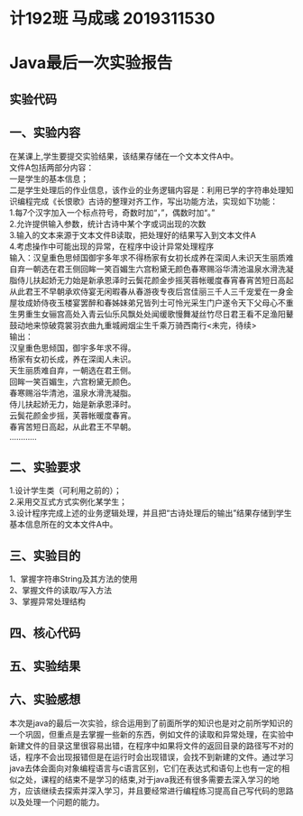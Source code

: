 # 计192班 马成彧 2019311530<br/>
# Java最后一次实验报告<br/>
##  实验代码

## 一、实验内容<br/>
在某课上,学生要提交实验结果，该结果存储在一个文本文件A中。<br/>
文件A包括两部分内容：<br/>
一是学生的基本信息；<br/>
二是学生处理后的作业信息，该作业的业务逻辑内容是：利用已学的字符串处理知识编程完成《长恨歌》古诗的整理对齐工作，写出功能方法，实现如下功能：<br/>
1.每7个汉字加入一个标点符号，奇数时加“，”，偶数时加“。”<br/>
2.允许提供输入参数，统计古诗中某个字或词出现的次数<br/>
3.输入的文本来源于文本文件B读取，把处理好的结果写入到文本文件A<br/>
4.考虑操作中可能出现的异常，在程序中设计异常处理程序<br/>
输入：汉皇重色思倾国御宇多年求不得杨家有女初长成养在深闺人未识天生丽质难自弃一朝选在君王侧回眸一笑百媚生六宫粉黛无颜色春寒赐浴华清池温泉水滑洗凝脂侍儿扶起娇无力始是新承恩泽时云鬓花颜金步摇芙蓉帐暖度春宵春宵苦短日高起从此君王不早朝承欢侍宴无闲暇春从春游夜专夜后宫佳丽三千人三千宠爱在一身金屋妆成娇侍夜玉楼宴罢醉和春姊妹弟兄皆列士可怜光采生门户遂令天下父母心不重生男重生女骊宫高处入青云仙乐风飘处处闻缓歌慢舞凝丝竹尽日君王看不足渔阳鼙鼓动地来惊破霓裳羽衣曲九重城阙烟尘生千乘万骑西南行<未完，待续><br/>
输出：<br/>
汉皇重色思倾国，御宇多年求不得。<br/>
杨家有女初长成，养在深闺人未识。<br/>
天生丽质难自弃，一朝选在君王侧。<br/>
回眸一笑百媚生，六宫粉黛无颜色。<br/>
春寒赐浴华清池，温泉水滑洗凝脂。<br/>
侍儿扶起娇无力，始是新承恩泽时。<br/>
云鬓花颜金步摇，芙蓉帐暖度春宵。<br/>
春宵苦短日高起，从此君王不早朝。<br/>
…………<br/>
## 二、实验要求<br/>
1.设计学生类（可利用之前的）；<br/>
2.采用交互式方式实例化某学生；<br/>
3.设计程序完成上述的业务逻辑处理，并且把“古诗处理后的输出”结果存储到学生基本信息所在的文本文件A中。<br/>
## 三、实验目的<br/>
1、掌握字符串String及其方法的使用<br/>
2、掌握文件的读取/写入方法<br/>
3、掌握异常处理结构<br/>
## 四、核心代码<br/>
## 五、实验结果<br/>
## 六、实验感想<br/>
本次是java的最后一次实验，综合运用到了前面所学的知识也是对之前所学知识的一个巩固，但重点是去掌握一些新的东西，例如文件的读取和异常处理，在实验中新建文件的目录这里很容易出错，在程序中如果将文件的返回目录的路径写不对的话，程序不会出现报错但是在运行时会出现错误，会找不到新建的文件。通过学习java去体会面向对象编程语言与c语言区别，它们在表达式和语句上也有一定的相似之处，课程的结束不是学习的结束,对于java我还有很多需要去深入学习的地方，应该继续去探索并深入学习，并且要经常进行编程练习提高自己写代码的思路以及处理一个问题的能力。<br/>
